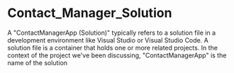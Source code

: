 # Contact_Manager_Solution
 A "ContactManagerApp (Solution)" typically refers to a solution file in a development environment like Visual Studio or Visual Studio Code. A solution file is a container that holds one or more related projects. In the context of the project we've been discussing, "ContactManagerApp" is the name of the solution
